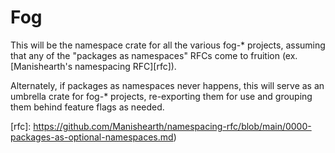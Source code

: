# Fog

This will be the namespace crate for all the various fog-* projects, assuming 
that any of the "packages as namespaces" RFCs come to fruition (ex. 
[Manishearth's namespacing RFC][rfc]).

Alternately, if packages as namespaces never happens, this will serve as an 
umbrella crate for fog-* projects, re-exporting them for use and grouping them 
behind feature flags as needed.

[rfc]: https://github.com/Manishearth/namespacing-rfc/blob/main/0000-packages-as-optional-namespaces.md)
